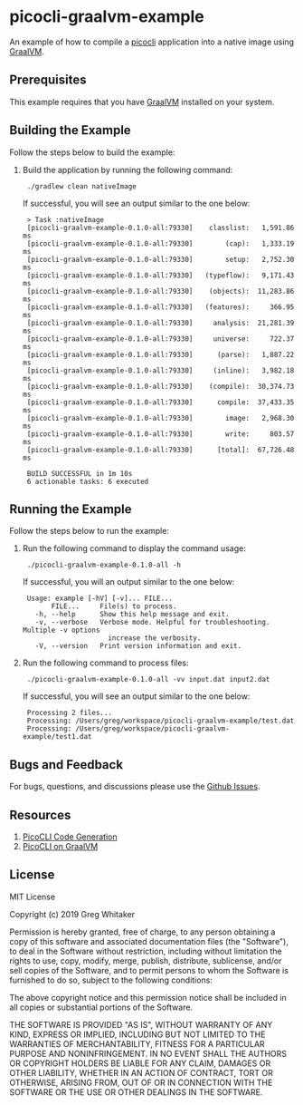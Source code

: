 # picocli-graalvm-example
An example of how to compile a [picocli](https://picocli.info/) application into a native image using [GraalVM](https://www.graalvm.org).

## Prerequisites
This example requires that you have [GraalVM](https://www.graalvm.org/downloads/) installed on your system.

## Building the Example
Follow the steps below to build the example:

1. Build the application by running the following command:

        ./gradlew clean nativeImage
        
    If successful, you will see an output similar to the one below:

        > Task :nativeImage
        [picocli-graalvm-example-0.1.0-all:79330]    classlist:   1,591.86 ms
        [picocli-graalvm-example-0.1.0-all:79330]        (cap):   1,333.19 ms
        [picocli-graalvm-example-0.1.0-all:79330]        setup:   2,752.30 ms
        [picocli-graalvm-example-0.1.0-all:79330]   (typeflow):   9,171.43 ms
        [picocli-graalvm-example-0.1.0-all:79330]    (objects):  11,283.86 ms
        [picocli-graalvm-example-0.1.0-all:79330]   (features):     366.95 ms
        [picocli-graalvm-example-0.1.0-all:79330]     analysis:  21,281.39 ms
        [picocli-graalvm-example-0.1.0-all:79330]     universe:     722.37 ms
        [picocli-graalvm-example-0.1.0-all:79330]      (parse):   1,887.22 ms
        [picocli-graalvm-example-0.1.0-all:79330]     (inline):   3,982.18 ms
        [picocli-graalvm-example-0.1.0-all:79330]    (compile):  30,374.73 ms
        [picocli-graalvm-example-0.1.0-all:79330]      compile:  37,433.35 ms
        [picocli-graalvm-example-0.1.0-all:79330]        image:   2,968.30 ms
        [picocli-graalvm-example-0.1.0-all:79330]        write:     803.57 ms
        [picocli-graalvm-example-0.1.0-all:79330]      [total]:  67,726.48 ms
        
        BUILD SUCCESSFUL in 1m 10s
        6 actionable tasks: 6 executed

## Running the Example
Follow the steps below to run the example:

1. Run the following command to display the command usage:

        ./picocli-graalvm-example-0.1.0-all -h
        
    If successful, you will an output similar to the one below:
    
        Usage: example [-hV] [-v]... FILE...
              FILE...     File(s) to process.
          -h, --help      Show this help message and exit.
          -v, --verbose   Verbose mode. Helpful for troubleshooting. Multiple -v options
                            increase the verbosity.
          -V, --version   Print version information and exit.

2. Run the following command to process files:

        ./picocli-graalvm-example-0.1.0-all -vv input.dat input2.dat
        
    If successful, you will see an output similar to the one below:

        Processing 2 files...
        Processing: /Users/greg/workspace/picocli-graalvm-example/test.dat
        Processing: /Users/greg/workspace/picocli-graalvm-example/test1.dat

## Bugs and Feedback
For bugs, questions, and discussions please use the [Github Issues](https://github.com/gregwhitaker/picocli-graalvm-example/issues).

## Resources

1. [PicoCLI Code Generation](https://github.com/remkop/picocli/tree/master/picocli-codegen)
2. [PicoCLI on GraalVM](https://picocli.info/picocli-on-graalvm.html)

## License
MIT License

Copyright (c) 2019 Greg Whitaker

Permission is hereby granted, free of charge, to any person obtaining a copy
of this software and associated documentation files (the "Software"), to deal
in the Software without restriction, including without limitation the rights
to use, copy, modify, merge, publish, distribute, sublicense, and/or sell
copies of the Software, and to permit persons to whom the Software is
furnished to do so, subject to the following conditions:

The above copyright notice and this permission notice shall be included in all
copies or substantial portions of the Software.

THE SOFTWARE IS PROVIDED "AS IS", WITHOUT WARRANTY OF ANY KIND, EXPRESS OR
IMPLIED, INCLUDING BUT NOT LIMITED TO THE WARRANTIES OF MERCHANTABILITY,
FITNESS FOR A PARTICULAR PURPOSE AND NONINFRINGEMENT. IN NO EVENT SHALL THE
AUTHORS OR COPYRIGHT HOLDERS BE LIABLE FOR ANY CLAIM, DAMAGES OR OTHER
LIABILITY, WHETHER IN AN ACTION OF CONTRACT, TORT OR OTHERWISE, ARISING FROM,
OUT OF OR IN CONNECTION WITH THE SOFTWARE OR THE USE OR OTHER DEALINGS IN THE
SOFTWARE.